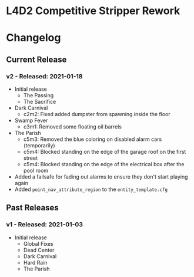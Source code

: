 # L4D2 Competitive Stripper Rework
# Changelog

## Current Release
### v2 - Released: 2021-01-18
* Initial release
    * The Passing
    * The Sacrifice
* Dark Carnival
    * c2m2: Fixed added dumpster from spawning inside the floor
* Swamp Fever
    * c3m1: Removed some floating oil barrels
* The Parish
    * c5m3: Removed the blue coloring on disabled alarm cars (temporarily)
	* c5m4: Blocked standing on the edge of the garage roof on the first street
	* c5m4: Blocked standing on the edge of the electrical box after the pool room
* Added a failsafe for fading out alarms to ensure they don't start playing again
* Added `point_nav_attribute_region` to the `entity_template.cfg`

## Past Releases
### v1 - Released: 2021-01-03
* Initial release
    * Global Fixes
	* Dead Center
	* Dark Carnival
	* Hard Rain
	* The Parish